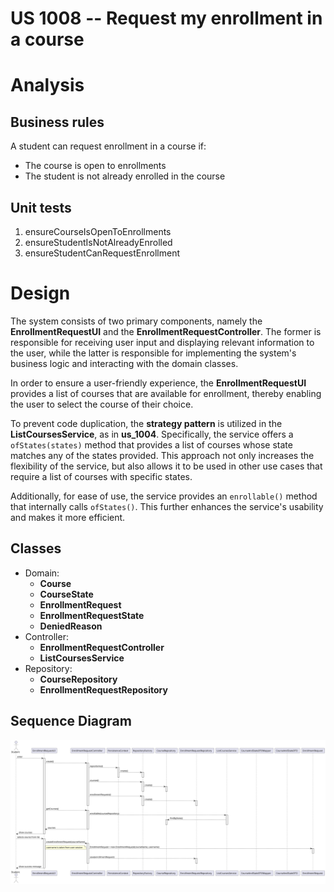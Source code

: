US 1008 -- Request my enrollment in a course
==============================

# Analysis

## Business rules

A student can request enrollment in a course if:
- The course is open to enrollments
- The student is not already enrolled in the course

## Unit tests

1. ensureCourseIsOpenToEnrollments
2. ensureStudentIsNotAlreadyEnrolled
3. ensureStudentCanRequestEnrollment

# Design

The system consists of two primary components, namely the **EnrollmentRequestUI** and the **EnrollmentRequestController**. 
The former is responsible for receiving user input and displaying relevant information to the user, while the latter is 
responsible for implementing the system's business logic and interacting with the domain classes.

In order to ensure a user-friendly experience, the **EnrollmentRequestUI** provides a list of courses that are available 
for enrollment, thereby enabling the user to select the course of their choice.

To prevent code duplication, the **strategy pattern** is utilized in the **ListCoursesService**, as in **us_1004**. 
Specifically, the service offers a `ofStates(states)` method that provides a list of courses whose state matches any of 
the states provided. 
This approach not only increases the flexibility of the service, but also allows it to be used in other use cases that 
require a list of courses with specific states.

Additionally, for ease of use, the service provides an `enrollable()` method that internally calls `ofStates()`. 
This further enhances the service's usability and makes it more efficient.

## Classes

- Domain:
    + **Course**
    + **CourseState**
    + **EnrollmentRequest**
    + **EnrollmentRequestState**
    + **DeniedReason**
- Controller:
    + **EnrollmentRequestController**
    + **ListCoursesService**
- Repository:
    + **CourseRepository**
    + **EnrollmentRequestRepository**

## Sequence Diagram

![diagram](./sd.svg)